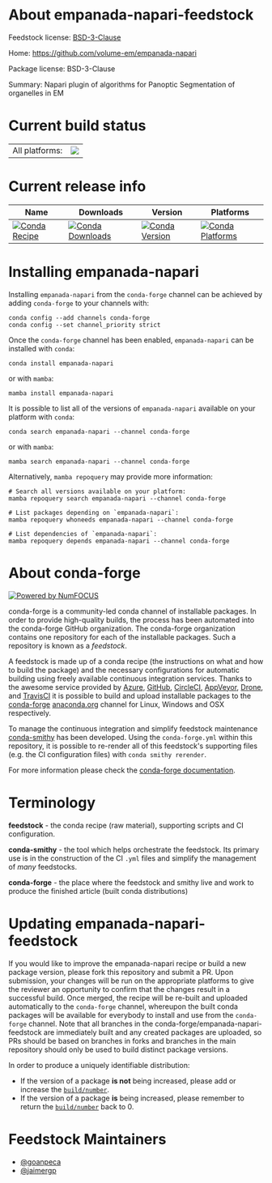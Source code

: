 About empanada-napari-feedstock
===============================

Feedstock license: [BSD-3-Clause](https://github.com/conda-forge/empanada-napari-feedstock/blob/main/LICENSE.txt)

Home: https://github.com/volume-em/empanada-napari

Package license: BSD-3-Clause

Summary: Napari plugin of algorithms for Panoptic Segmentation of organelles in EM

Current build status
====================


<table><tr><td>All platforms:</td>
    <td>
      <a href="https://dev.azure.com/conda-forge/feedstock-builds/_build/latest?definitionId=19212&branchName=main">
        <img src="https://dev.azure.com/conda-forge/feedstock-builds/_apis/build/status/empanada-napari-feedstock?branchName=main">
      </a>
    </td>
  </tr>
</table>

Current release info
====================

| Name | Downloads | Version | Platforms |
| --- | --- | --- | --- |
| [![Conda Recipe](https://img.shields.io/badge/recipe-empanada--napari-green.svg)](https://anaconda.org/conda-forge/empanada-napari) | [![Conda Downloads](https://img.shields.io/conda/dn/conda-forge/empanada-napari.svg)](https://anaconda.org/conda-forge/empanada-napari) | [![Conda Version](https://img.shields.io/conda/vn/conda-forge/empanada-napari.svg)](https://anaconda.org/conda-forge/empanada-napari) | [![Conda Platforms](https://img.shields.io/conda/pn/conda-forge/empanada-napari.svg)](https://anaconda.org/conda-forge/empanada-napari) |

Installing empanada-napari
==========================

Installing `empanada-napari` from the `conda-forge` channel can be achieved by adding `conda-forge` to your channels with:

```
conda config --add channels conda-forge
conda config --set channel_priority strict
```

Once the `conda-forge` channel has been enabled, `empanada-napari` can be installed with `conda`:

```
conda install empanada-napari
```

or with `mamba`:

```
mamba install empanada-napari
```

It is possible to list all of the versions of `empanada-napari` available on your platform with `conda`:

```
conda search empanada-napari --channel conda-forge
```

or with `mamba`:

```
mamba search empanada-napari --channel conda-forge
```

Alternatively, `mamba repoquery` may provide more information:

```
# Search all versions available on your platform:
mamba repoquery search empanada-napari --channel conda-forge

# List packages depending on `empanada-napari`:
mamba repoquery whoneeds empanada-napari --channel conda-forge

# List dependencies of `empanada-napari`:
mamba repoquery depends empanada-napari --channel conda-forge
```


About conda-forge
=================

[![Powered by
NumFOCUS](https://img.shields.io/badge/powered%20by-NumFOCUS-orange.svg?style=flat&colorA=E1523D&colorB=007D8A)](https://numfocus.org)

conda-forge is a community-led conda channel of installable packages.
In order to provide high-quality builds, the process has been automated into the
conda-forge GitHub organization. The conda-forge organization contains one repository
for each of the installable packages. Such a repository is known as a *feedstock*.

A feedstock is made up of a conda recipe (the instructions on what and how to build
the package) and the necessary configurations for automatic building using freely
available continuous integration services. Thanks to the awesome service provided by
[Azure](https://azure.microsoft.com/en-us/services/devops/), [GitHub](https://github.com/),
[CircleCI](https://circleci.com/), [AppVeyor](https://www.appveyor.com/),
[Drone](https://cloud.drone.io/welcome), and [TravisCI](https://travis-ci.com/)
it is possible to build and upload installable packages to the
[conda-forge](https://anaconda.org/conda-forge) [anaconda.org](https://anaconda.org/)
channel for Linux, Windows and OSX respectively.

To manage the continuous integration and simplify feedstock maintenance
[conda-smithy](https://github.com/conda-forge/conda-smithy) has been developed.
Using the ``conda-forge.yml`` within this repository, it is possible to re-render all of
this feedstock's supporting files (e.g. the CI configuration files) with ``conda smithy rerender``.

For more information please check the [conda-forge documentation](https://conda-forge.org/docs/).

Terminology
===========

**feedstock** - the conda recipe (raw material), supporting scripts and CI configuration.

**conda-smithy** - the tool which helps orchestrate the feedstock.
                   Its primary use is in the construction of the CI ``.yml`` files
                   and simplify the management of *many* feedstocks.

**conda-forge** - the place where the feedstock and smithy live and work to
                  produce the finished article (built conda distributions)


Updating empanada-napari-feedstock
==================================

If you would like to improve the empanada-napari recipe or build a new
package version, please fork this repository and submit a PR. Upon submission,
your changes will be run on the appropriate platforms to give the reviewer an
opportunity to confirm that the changes result in a successful build. Once
merged, the recipe will be re-built and uploaded automatically to the
`conda-forge` channel, whereupon the built conda packages will be available for
everybody to install and use from the `conda-forge` channel.
Note that all branches in the conda-forge/empanada-napari-feedstock are
immediately built and any created packages are uploaded, so PRs should be based
on branches in forks and branches in the main repository should only be used to
build distinct package versions.

In order to produce a uniquely identifiable distribution:
 * If the version of a package **is not** being increased, please add or increase
   the [``build/number``](https://docs.conda.io/projects/conda-build/en/latest/resources/define-metadata.html#build-number-and-string).
 * If the version of a package **is** being increased, please remember to return
   the [``build/number``](https://docs.conda.io/projects/conda-build/en/latest/resources/define-metadata.html#build-number-and-string)
   back to 0.

Feedstock Maintainers
=====================

* [@goanpeca](https://github.com/goanpeca/)
* [@jaimergp](https://github.com/jaimergp/)

